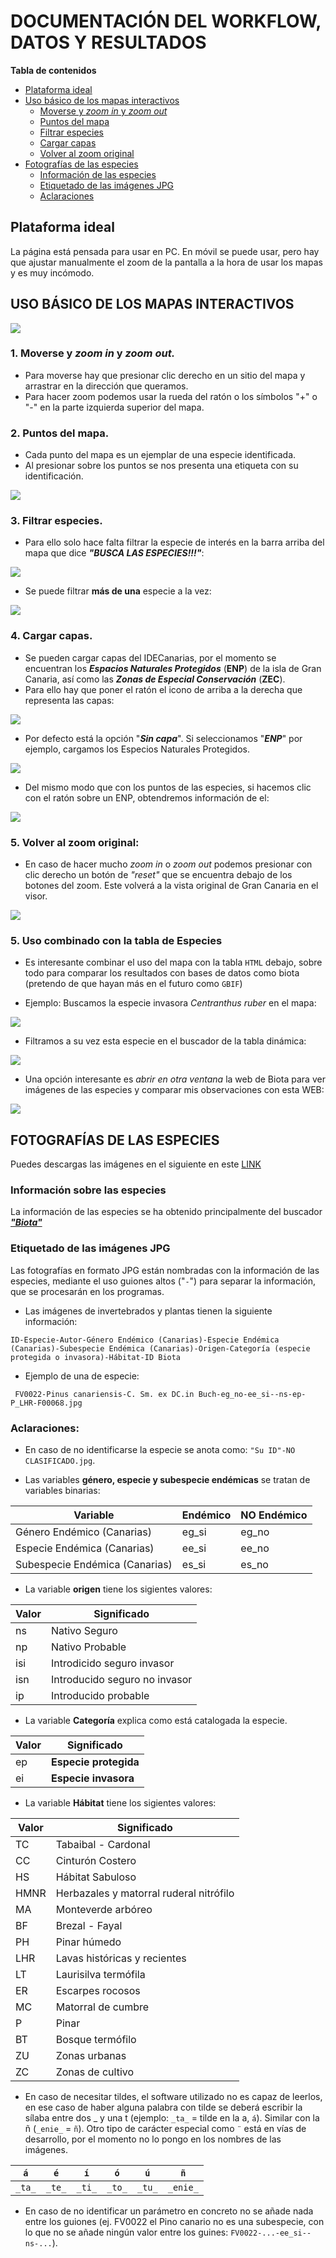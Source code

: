 # **DOCUMENTACIÓN DEL WORKFLOW, DATOS Y RESULTADOS** 

**Tabla de contenidos**

- [Plataforma ideal](#plataforma-ideal)
- [Uso básico de los mapas interactivos](#uso-básico-de-los-mapas-interactivos)
  - [Moverse y *zoom in* y *zoom out*](#1-moverse-y-zoom-in-y-zoom-out)
  - [Puntos del mapa](#2-puntos-del-mapa)
  - [Filtrar especies](#3-filtrar-especies)
  - [Cargar capas](#4-cargar-capas)
  - [Volver al zoom original](#5-volver-al-zoom-original)
- [Fotografías de las especies](#fotografías-de-las-especies)
  - [Información de las especies](#información-sobre-las-especies)
  - [Etiquetado de las imágenes JPG](#etiquetado-de-las-imágenes-jpg)
  - [Aclaraciones](#aclaraciones)

## **Plataforma ideal**

La página está pensada para usar en PC. En móvil se puede usar, pero hay que ajustar manualmente el zoom de la pantalla a la hora de usar los mapas y es muy incómodo.

## **USO BÁSICO DE LOS MAPAS INTERACTIVOS**

![](../figures/manual_mapas/01mapa_general.png)

### 1. **Moverse y *zoom in* y *zoom out.***

* Para moverse hay que presionar clic derecho en un sitio del mapa y arrastrar en la dirección que queramos.
* Para hacer zoom podemos usar la rueda del ratón o los símbolos "+" o "-" en la parte izquierda superior del mapa.

### 2. **Puntos del mapa**. 

* Cada punto del mapa es un ejemplar de una especie identificada.
* Al presionar sobre los puntos se nos presenta una etiqueta con su identificación.

![](../figures/manual_mapas/02punto_seleccionado.png)

### 3. **Filtrar especies**. 

* Para ello solo hace falta filtrar la especie de interés en la barra arriba del mapa que dice ***"BUSCA LAS ESPECIES!!!"***:

![](../figures/manual_mapas/03ejemplo_filtrado_1_individuo.png)

* Se puede filtrar **más de una** especie a la vez:

![](../figures/manual_mapas/04ejemplo_filtrado_varios_individuo.png)

### 4. **Cargar capas**. 

* Se pueden cargar capas del IDECanarias, por el momento se encuentran los ***Espacios Naturales Protegidos*** (**ENP**) de la isla de Gran Canaria, así como las ***Zonas de Especial Conservación*** (**ZEC**).
* Para ello hay que poner el ratón el icono de arriba a la derecha que representa las capas:

![](../figures/manual_mapas/05icono_capas.png)

* Por defecto está la opción "***Sin capa***". Si seleccionamos "***ENP***" por ejemplo, cargamos los Especios Naturales Protegidos.

![](../figures/manual_mapas/06capa_enp.png)

* Del mismo modo que con los puntos de las especies, si hacemos clic con el ratón sobre un ENP, obtendremos información de el:

![](../figures/manual_mapas/07clic_enp.png)

### 5. **Volver al zoom original:**

* En caso de hacer mucho *zoom in* o *zoom out* podemos presionar con clic derecho un botón de *"reset"* que se encuentra debajo de los botones del zoom. Este volverá a la vista original de Gran Canaria en el visor.

![](../figures/manual_mapas/08boton_reset.png)

### 5. **Uso combinado con la tabla de Especies** 

* Es interesante combinar el uso del mapa con la tabla `HTML` debajo, sobre todo para comparar los resultados con bases de datos como biota (pretendo de que hayan más en el futuro como `GBIF`)

* Ejemplo: Buscamos la especie invasora *Centranthus ruber* en el mapa:

![](../figures/manual_mapas/09buscar_c.ruber_mapa.png)

* Filtramos a su vez esta especie en el buscador de la tabla dinámica:

![](../figures/manual_mapas/10buscar_c.ruber_tabla.png)

* Una opción interesante es *abrir en otra ventana* la web de Biota para ver imágenes de las especies y comparar mis observaciones con esta WEB:

![](../figures/manual_mapas/11web_vs_biota.png)

## **FOTOGRAFÍAS DE LAS ESPECIES**

Puedes descargas las imágenes en el siguiente en este [LINK](https://juankkar.github.io/Especies_Encontradas_GC/data) 

### **Información sobre las especies**

La información de las especies se ha obtenido principalmente del buscador [***"Biota"***](https://www.biodiversidadcanarias.es/biota/)

### **Etiquetado de las imágenes JPG**

Las fotografías en formato JPG están nombradas con la información de las especies, mediante el uso guiones altos ("```-```") para separar la información, que se procesarán en los programas. 

* Las imágenes de invertebrados y plantas tienen la siguiente información: 

```
ID-Especie-Autor-Género Endémico (Canarias)-Especie Endémica (Canarias)-Subespecie Endémica (Canarias)-Origen-Categoría (especie protegida o invasora)-Hábitat-ID Biota
``` 

* Ejemplo de una de especie:

```
 FV0022-Pinus canariensis-C. Sm. ex DC.in Buch-eg_no-ee_si--ns-ep-P_LHR-F00068.jpg
```

### **Aclaraciones:** 

- En caso de no identificarse la especie se anota como: ```"Su ID"-NO CLASIFICADO.jpg```.

- Las variables **género, especie y subespecie endémicas** se tratan de variables binarias:

<center>

  |         **Variable**           | **Endémico**    | **NO Endémico** | 
  | ------------------------------ | --------------- | --------------- |
  | Género Endémico (Canarias)     |      eg_si      |   eg_no         | 
  | Especie Endémica (Canarias)    |      ee_si      |   ee_no         |
  | Subespecie Endémica (Canarias) |      es_si      |   es_no         |

</center>

- La variable **origen** tiene los sigientes valores:

<center>


  | **Valor**  |  **Significado**               | 
  | ---------- | ------------------------------ |
  | ns         | Nativo Seguro                  | 
  | np         | Nativo Probable                |
  | isi        | Introdicido seguro invasor     |
  | isn        | Introducido seguro no invasor  |
  | ip         | Introducido probable           |

</center>

- La variable **Categoría** explica como está catalogada la especie.

<center>

  | **Valor**  |  **Significado**               | 
  | ---------- | ------------------------------ |
  | ep         | **Especie protegida**          | 
  | ei         | **Especie invasora**           |

</center>

- La variable **Hábitat** tiene los sigientes valores:

<center>


  | **Valor**  |  **Significado**                         | 
  | ---------- | -----------------------------------------|
  | TC         | Tabaibal - Cardonal                      | 
  | CC         | Cinturón Costero                         |
  | HS         | Hábitat Sabuloso                         |
  | HMNR       | Herbazales y matorral ruderal nitrófilo  |
  | MA         | Monteverde arbóreo                       |
  | BF         | Brezal - Fayal                           |
  | PH         | Pinar húmedo                             |
  | LHR        | Lavas históricas y recientes             |
  | LT         | Laurisilva termófila                     |
  | ER         | Escarpes rocosos                         |
  | MC         | Matorral de cumbre                       |
  | P          | Pinar                                    |
  | BT         | Bosque termófilo                         |
  | ZU         | Zonas urbanas                            |
  | ZC         | Zonas de cultivo                         |



</center>

- En caso de necesitar tildes, el software utilizado no es capaz de leerlos, en ese caso de haber alguna palabra con tilde se deberá escribir la sílaba entre dos _ y una t (ejemplo: `_ta_` = tilde en la a, `á`). Similar con la ñ (`_enie_` = `ñ`). Otro tipo de carácter especial como `¨` está en vías de desarrollo, por el momento no lo pongo en los nombres de las imágenes.

<center>

  | `á`       | `é`       | `í`       | `ó`       | `ú`       | `ñ`       | 
  | -------   | -------   | -------   | -------   | -------   | -------   |
  | `_ta_`    | `_te_`    | `_ti_`    | `_to_`    | `_tu_`    | `_enie_`  | 

</center>

- En caso de no identificar un parámetro en concreto no se añade nada entre los guiones (ej. FV0022 el Pino canario no es una subespecie, con lo que no se añade ningún valor entre los guines: ```FV0022-...-ee_si--ns-...```).